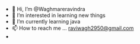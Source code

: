 - 👋 Hi, I’m @Waghmareravindra
- 👀 I’m interested in learning new things
- 🌱 I’m currently learning java 
- 📫 How to reach me ... raviwagh2950@gmail.com
- 

<!---
Waghmareravindra/Waghmareravindra is a ✨ special ✨ repository because its `README.md` (this file) appears on your GitHub profile.
You can click the Preview link to take a look at your changes.
--->
